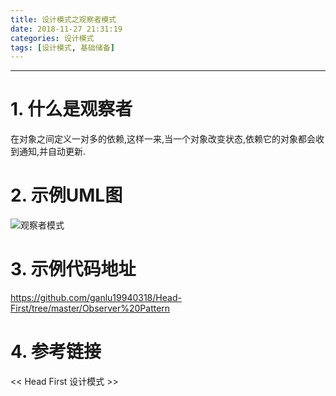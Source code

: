 ```yaml
---
title: 设计模式之观察者模式
date: 2018-11-27 21:31:19
categories: 设计模式
tags: [设计模式, 基础储备]
---
```


----

<!-- more -->

# 1. 什么是观察者

在对象之间定义一对多的依赖,这样一来,当一个对象改变状态,依赖它的对象都会收到通知,并自动更新.

# 2. 示例UML图

![观察者模式](https://blogpictures-1257055754.cos.ap-guangzhou.myqcloud.com/TIM%E6%88%AA%E5%9B%BE20181127212933.png)

# 3. 示例代码地址

https://github.com/ganlu19940318/Head-First/tree/master/Observer%20Pattern

# 4. 参考链接

<< Head First 设计模式 >>